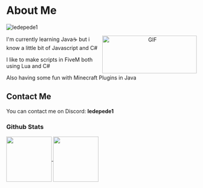 # About Me
<p align="bottom-right" bottom="10"> <img src="https://komarev.com/ghpvc/?username=ledepede1&label=Profile%20views&color=0e75b6&style=flat-square" alt="ledepede1" /> </p>
<a target="_blank" align="center">
  <img align="right" right="20" top="300" height="100" width="250" alt="GIF" src="https://i.pinimg.com/originals/e4/26/70/e426702edf874b181aced1e2fa5c6cde.gif">
</a>
<p>I'm currently learning Java☕ but i know a little bit of Javascript and C#</p>
<p></p>I like to make scripts in FiveM both using Lua and C#</p>
<p>Also having some fun with Minecraft Plugins in Java</p>




## Contact Me
You can contact me on Discord: **ledepede1**

### Github Stats
<a href="https://github.com/anuraghazra/github-readme-stats">
  <img height=120 align="center" src="https://github-readme-stats.vercel.app/api?username=ledepede1&card_width=500" />
</a>
<a href="https://github.com/anuraghazra/convoychat">
  <img height=120 align="center" src="https://github-readme-stats.vercel.app/api/top-langs?username=ledepede1&layout=compact&langs_count=8&card_width=350" />
</a>
